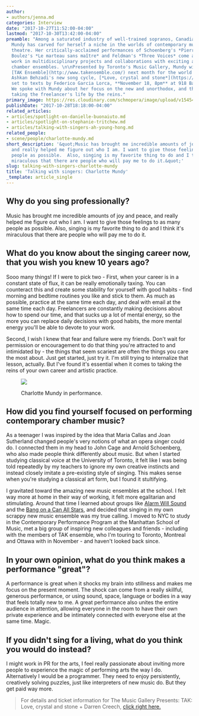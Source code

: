 ```yaml
---
author:
- authors/jenna.md
categories: Interview
date: "2017-10-27T11:52:00-04:00"
lastmod: "2017-10-30T13:42:00-04:00"
preamble: "Among a saturated industry of well-trained sopranos, Canadian Charlotte
  Mundy has carved for herself a niche in the worlds of contemporary music and music
  theatre. Her critically-acclaimed performances of Schoenberg's *Pierrot Lunair*,
  Boulez's *Le marteau sans maître* and Feldman's *Three Voices* come along with her
  work in multidisciplinary projects and collaborations with exciting and experiment
  chamber ensembles. \n\nPresented by Toronto's Music Gallery, Mundy will join the
  [TAK Ensemble](http://www.takensemble.com/) next month for the world premiere of
  Ashkan Behzadi's new song cycle, [*Love, crystal and stone*](https://musicgallery.org/events/tak-plays-ashkan-behzadi-darren-creech/),
  set to texts by Federico Garcia Lorca, **November 18, 8pm** at 918 Bathurst St.
  We spoke with Mundy about her focus on the new and unorthodox, and the value of
  taking the freelancer's life by the reins."
primary_image: https://res.cloudinary.com/schmopera/image/upload/v1545409169/media/webhook-uploads/1509119457335/2017-10-27---Charlotte-Mundy.jpg.jpg
publishDate: "2017-10-28T18:18:00-04:00"
related_articles:
- articles/spotlight-on-danielle-buonaiuto.md
- articles/spotlight-on-stephanie-tritchew.md
- articles/talking-with-singers-ah-young-hong.md
related_people:
- scene/people/charlotte-mundy.md
short_description: '&quot;Music has brought me incredible amounts of joy and peace,
  and really helped me figure out who I am. I want to give those feelings to as many
  people as possible.  Also, singing is my favorite thing to do and I think it&#039;s
  miraculous that there are people who will pay me to do it.&quot;'
slug: talking-with-singers-charlotte-mundy
title: 'Talking with singers: Charlotte Mundy'
_template: article_single
---
```


## Why do you sing professionally?
 
Music has brought me incredible amounts of joy and peace, and really helped me figure out who I am. I want to give those feelings to as many people as possible.  Also, singing is my favorite thing to do and I think it's miraculous that there are people who will pay me to do it.
 
## What do you know about the singing career now, that you wish you knew 10 years ago?
 
Sooo many things! If I were to pick two - First, when your career is in a constant state of flux, it can be really emotionally taxing. You can counteract this and create some stability for yourself with good habits - find morning and bedtime routines you like and stick to them.  As much as possible, practice at the same time each day, and deal with email at the same time each day. Freelancers are constantly making decisions about how to spend our time, and that sucks up a lot of mental energy, so the more you can replace daily decisions with good habits, the more mental energy you'll be able to devote to your work. 
 
Second, I wish I knew that fear and failure were my friends.  Don't wait for permission or encouragement to do that thing you're attracted to and intimidated by - the things that seem scariest are often the things you care the most about. Just get started, just try it. I'm still trying to internalize that lesson, actually. But I've found it's essential when it comes to taking the reins of your own career and artistic practice.

<figure data-type="image">

![](https://res.cloudinary.com/schmopera/image/upload/v1545409169/media/webhook-uploads/1509119495151/2017-10-27---Charlotte-Mundy-in-performance.jpg.jpg)

<figcaption>Charlotte Mundy in performance.</figcaption>
</figure>
 
## How did you find yourself focused on performing contemporary chamber music?
 
As a teenager I was inspired by the idea that Maria Callas and Joan Sutherland changed people's very notions of what an opera singer could do. I connected them in my head to John Cage and Arnold Schoenberg, who also made people think differently about music. But when I started studying classical voice at the University of Toronto, it felt like I was being told repeatedly by my teachers to ignore my own creative instincts and instead closely imitate a pre-existing style of singing. This makes sense when you're studying a classical art form, but I found it stultifying.
 
I gravitated toward the amazing new music ensembles at the school. I felt way more at home in their way of working, it felt more egalitarian and stimulating. Around that time I learned about groups like [Alarm Will Sound](http://www.alarmwillsound.com/) and the [Bang on a Can All Stars](http://bangonacan.org/bang_on_a_can_all_stars), and decided that singing in my own scrappy new music ensemble was my true calling. I moved to NYC to study in the Contemporary Performance Program at the Manhattan School of Music, met a big group of inspiring new colleagues and friends - including with the members of TAK ensemble, who I'm touring to Toronto, Montreal and Ottawa with in November - and haven't  looked back since. 
 
## In your own opinion, what do you think makes a performance "great"?
 
A performance is great when it shocks my brain into stillness and makes me focus on the present moment. The shock can come from a really skillful, generous performance, or using sound, space, language or bodies in a way that feels totally new to me. A great performance also unites the entire audience in attention, allowing everyone in the room to have their own private experience and be intimately connected with everyone else at the same time. Magic.
 
## If you didn't sing for a living, what do you think you would do instead?
 
I might work in PR for the arts, I feel really passionate about inviting more people to experience the magic of performing arts the way I do. Alternatively I would be a programmer. They need to enjoy persistently, creatively solving puzzles, just like interpreters of new music do. But they get paid way more. 

>For details and ticket information for The Music Gallery Presents: TAK: Love, crystal and stone + Darren Creech, [click right here.](https://musicgallery.org/events/tak-plays-ashkan-behzadi-darren-creech/)
